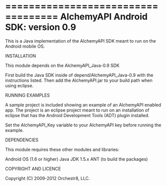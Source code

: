 ===================================
AlchemyAPI Android SDK: version 0.9
===================================

This is a Java implementation of the AlchemyAPI SDK meant to run on
the Android mobile OS.


INSTALLATION

This module depends on the AlchemyAPI_Java-0.9 SDK

First build the Java SDK inside of depend/AlchemyAPI_Java-0.9 with the
instructions listed. Then add the AlchemyAPI.jar to your build path when 
using eclipse.


RUNNING EXAMPLES

A sample project is included showing an example of an AlchemyAPI enabled
app.  The project is an eclipse project meant to run on an installation of
eclipse that has the Android Development Tools (ADT) plugin installed.

Set the AlchemyAPI_Key variable to your AlchemyAPI key before running the
example.


DEPENDENCIES

This module requires these other modules and libraries:

  Android OS (1.6 or higher)
  Java JDK 1.5.x
  ANT (to build the packages)


COPYRIGHT AND LICENCE

Copyright (C) 2009-2012 Orchestr8, LLC.




